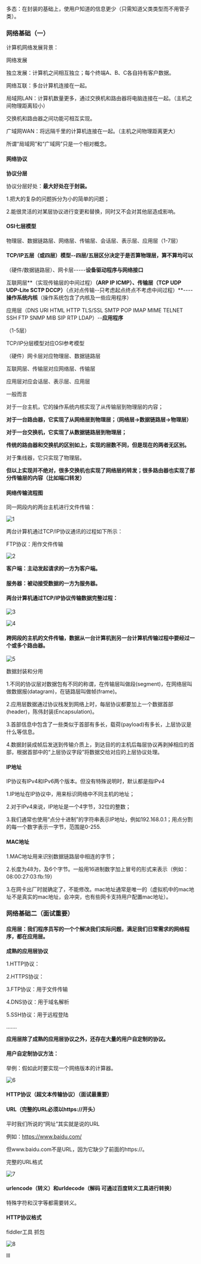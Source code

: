 多态：在封装的基础上，使用户知道的信息更少（只需知道父类类型而不用管子类）。

### 网络基础（一）

计算机网络发展背景：

网络发展

独立发展：计算机之间相互独立；每个终端A、B、C各自持有客户数据。

网络互联：多台计算机连接在一起。

局域网LAN：计算机数量更多，通过交换机和路由器将电脑连接在一起。（主机之间物理距离较小）

交换机和路由器之间功能可相互实现。

广域网WAN：将远隔千里的计算机连接在一起。（主机之间物理距离更大）

所谓“局域网”和“广域网”只是一个相对概念。

#### 网络协议

**协议分层**

协议分层好处：**最大好处在于封装。**

1.把大的复杂的问题拆分为小的简单的问题；

2.能很灵活的对某层协议进行变更和替换，同时又不会对其他层造成影响。

#### OSI七层模型

物理层、数据链路层、网络层、传输层、会话层、表示层、应用层（1-7层）

#### TCP/IP五层（或四层）模型--四层/五层区分决定于是否算物理层，算不算均可以

（硬件/数据链路层）、网卡层-----**设备驱动程序与网络接口**

互联网层**（实现传输层的中间过程）**（ARP IP ICMP）、传输层（TCP UDP UDP-Lite SCTP DCCP）**（点对点传输--只考虑起点终点不考虑中间过程）**----**操作系统内核**（操作系统包含了内核及一些应用程序）

应用层（DNS URI HTML HTTP TLS/SSL SMTP POP IMAP MIME TELNET SSH FTP SNMP MIB SIP RTP LDAP）--**应用程序**

（1-5层）

TCP/IP分层模型对应OSI参考模型

（硬件）网卡层对应物理层、数据链路层

互联网层、传输层对应网络层、传输层

应用层对应会话层、表示层、应用层

一般而言

对于一台主机，它的操作系统内核实现了从传输层到物理层的内容；

**对于一台路由器，它实现了从网络层到物理层；（网络层->数据链路层->物理层）**

**对于一台交换机，它实现了从数据链路层到物理层；**

**传统的路由器和交换机的区别如上，实现的层数不同，但是现在的两者无区别。**

对于集线器，它只实现了物理层。

**但以上实现并不绝对，很多交换机也实现了网络层的转发；很多路由器也实现了部分传输层的内容（比如端口转发）**

#### 网络传输流程图

同一网段内的两台主机进行文件传输：

![1](C:\Users\14665\Desktop\网络\1.png)

两台计算机通过TCP/IP协议通讯的过程如下所示：

FTP协议：用作文件传输

![2](C:\Users\14665\Desktop\网络\2.png)

**客户端：主动发起请求的一方为客户端。**

#### 服务器：被动接受数据的一方为服务器。

#### 两台计算机通过TCP/IP协议传输数据完整过程：

![3](C:\Users\14665\Desktop\网络\3.png)

![4](C:\Users\14665\Desktop\网络\4.png)

#### 跨网段的主机的文件传输，数据从一台计算机到另一台计算机传输过程中要经过一个或多个路由器。

![5](C:\Users\14665\Desktop\网络\5.png)

数据封装和分用

1.不同的协议层对数据包有不同的称谓，在传输层叫做段(segment)，在网络层叫做数据报(datagram)，在链路层叫做帧(frame)。

2.应用层数据通过协议栈发到网络上时，每层协议都要加上一个数据首部(header)，陈伟封装(Encapsulation)。

3.首部信息中包含了一些类似于首部有多长，载荷(payload)有多长，上层协议是什么等信息。

4.数据封装成帧后发送到传输介质上，到达目的的主机后每层协议再剥掉相应的首部，根据首部中的“上层协议字段”将数据交给对应的上层协议处理。

#### IP地址

IP协议有IPv4和IPv6两个版本。但没有特殊说明时，默认都是指IPv4

1.IP地址在IP协议中，用来标识网络中不同主机的地址；

2.对于IPv4来说，IP地址是一个4字节，32位的整数；

3.我们通常也使用“点分十进制”的字符串表示IP地址，例如192.168.0.1；用点分割的每一个数字表示一字节，范围是0-255.

#### MAC地址

1.MAC地址用来识别数据链路层中相连的字节；

2.长度为48为，及6个字节。一般用16进制数字加上冒号的形式来表示（例如：08:00:27:03:fb:19）

3.在网卡出厂时就确定了，不能修改。mac地址通常是唯一的（虚拟机中的mac地址不是真实的mac地址，会冲突，也有些网卡支持用户配置mac地址）。



### 网络基础二（面试重要）

#### **应用层**：我们程序员写的一个个解决我们实际问题，满足我们日常需求的网络程序，都在应用层。

**成熟的应用层协议**

1.HTTP协议：

2.HTTPS协议：

3.FTP协议：用于文件传输

4.DNS协议：用于域名解析

5.SSH协议：用于远程登陆

.......

**应用层除了成熟的应用层协议之外，还存在大量的用户自定制的协议。**

#### **用户自定制协议方法：**

举例：假如此时要实现一个网络版本的计算器。

![6](C:\Users\14665\Desktop\网络\6.png)

#### HTTP协议（超文本传输协议）（面试最重要）

#### URL（完整的URL必须以https://开头）

平时我们所说的“网址”其实就是说的URL

例如：https://www.baidu.com/

但www.baidu.com不是URL，因为它缺少了前面的https://。

完整的URL格式

![7](C:\Users\14665\Desktop\网络\7.png)

#### urlencode（转义）和urldecode（解码 可通过百度转义工具进行转换）

特殊字符和汉字等都需要转义。

#### HTTP协议格式

fiddler工具 抓包

![8](C:\Users\14665\Desktop\网络\8.png)

lll